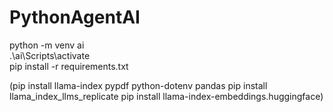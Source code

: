 # PythonAgentAI
 python -m venv ai     
 .\ai\Scripts\activate      
pip install -r requirements.txt

(pip install llama-index pypdf python-dotenv pandas
pip install llama_index_llms_replicate 
pip install llama-index-embeddings.huggingface)    
